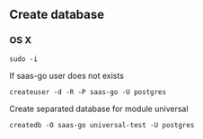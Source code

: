## Create database

### OS X

    sudo -i

If saas-go user does not exists 

    createuser -d -R -P saas-go -U postgres 

Create separated database for module universal

    createdb -O saas-go universal-test -U postgres